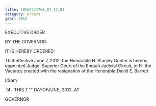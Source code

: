 ```yaml
---
title: 18567224706_07_12_01
category: orders
year: 2012
---
```

 

EXECUTIVE ORDER

BY THE GOVERNOR:

IT IS HEREBY ORDERED:

That effective June 7, 2012, the Honorable N. Stanley Gunter
is hereby appointed Judge, Superior Court of the Enotah
Judicial Circuit, to fill the Vacancy created with the
resignation of the Honorable David E. Barrett.

I/Sam

.14..
THIS 7 "" DAYOFJUNE, 2012, AT

 

GOVERNOR

